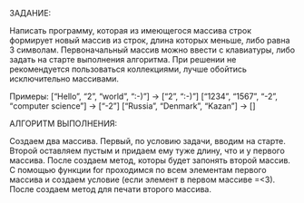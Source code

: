 ЗАДАНИЕ:

Написать программу, которая из имеющегося массива строк формирует новый массив из строк, длина которых меньше, либо равна 3 символам. Первоначальный массив можно ввести с клавиатуры, либо задать на старте выполнения алгоритма. При решении не рекомендуется пользоваться коллекциями, лучше обойтись исключительно массивами.

Примеры:
[“Hello”, “2”, “world”, “:-)”] → [“2”, “:-)”]
[“1234”, “1567”, “-2”, “computer science”] → [“-2”]
[“Russia”, “Denmark”, “Kazan”] → []

АЛГОРИТМ ВЫПОЛНЕНИЯ:

Создаем два массива. Первый, по условию задачи, вводим на старте. Второй оставляем пустым и придаем ему туже длину, что и у первого массива.
После создаем метод, которы будет запонять второй массив. С помощью функции for проходимся по всем элементам первого массива и создаем условие (если элемент в первом массиве =<3). После создаем метод для печати второго массива.
